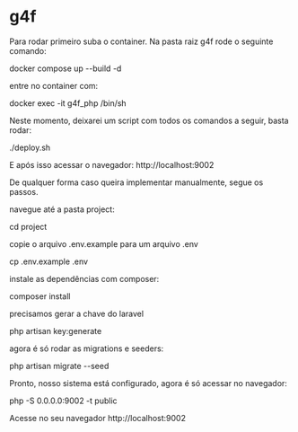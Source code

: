 # g4f

Para rodar primeiro suba o container. Na pasta raiz g4f rode o seguinte comando:

docker compose up --build -d

entre no container com:

docker exec -it g4f_php /bin/sh

Neste momento, deixarei um script com todos os comandos a seguir, basta rodar:

./deploy.sh

E após isso acessar o navegador: http://localhost:9002

De qualquer forma caso queira implementar manualmente, segue os passos.

navegue até a pasta project:

cd project

copie o arquivo .env.example para um arquivo .env

cp .env.example .env

instale as dependências com composer:

composer install

precisamos gerar a chave do laravel

php artisan key:generate

agora é só rodar as migrations e seeders:

php artisan migrate --seed

Pronto, nosso sistema está configurado, agora é só acessar no navegador:

php -S 0.0.0.0:9002 -t public

Acesse no seu navegador http://localhost:9002

